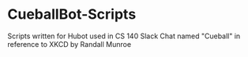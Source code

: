 # CueballBot-Scripts
Scripts written for Hubot used in CS 140 Slack Chat named "Cueball" in reference to XKCD by Randall Munroe

